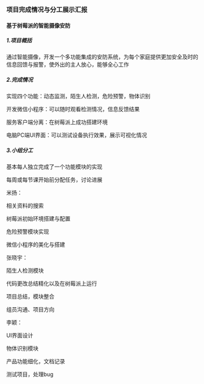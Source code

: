 ### 项目完成情况与分工展示汇报
#### 基于树莓派的智能摄像安防
##### 1.项目概括
通过智能摄像，开发一个多功能集成的安防系统，为每个家庭提供更加安全及时的信息回馈与报警，使外出的主人放心，能够全心工作
##### 2.完成情况
实现四个功能：动态监测，陌生人检测，危险预警，物体识别

开发微信小程序：可以随时观看检测情况，信息反馈结果

服务客户端分离：在树莓派上成功搭建环境

电脑PC端UI界面：可以测试设备执行效果，展示可视化情况

##### 3.小组分工

基本每人独立完成了一个功能模块的实现

每周或每节课开始前分配任务，讨论进展

米扬：

相关资料的搜索

树莓派初始环境搭建与配置

危险预警模块实现

微信小程序的美化与搭建



张晓宇：

陌生人检测模块

代码更改总结精化以及在树莓派上运行

项目总结，模块整合

组员沟通、项目方向



李颖：

UI界面设计

物体识别模块

产品功能细化，文档记录

测试项目，处理bug

